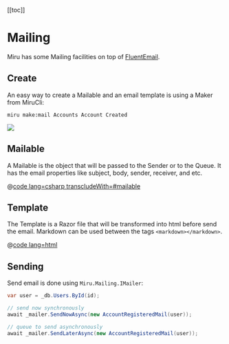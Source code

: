 
<!--
Introduction
  fluentemail
  mailable, template, sender
  make
TODO: Adding .AddMailing
Mailable
  from
  to
  subject
  body
  attachment
    CANT QUEUE email with attachment
Template
  TODO: _layout template
Sending
  TODO: smtp driver
  TODO: storage driver
TODO: Testing
  

https://playground.dyspatch.io/#/oxygen/new
-->

[[toc]]

# Mailing

Miru has some Mailing facilities on top of [FluentEmail](https://github.com/lukencode/FluentEmail).

## Create

An easy way to create a Mailable and an email template is using a Maker from MiruCli:

```shell
miru make:mail Accounts Account Created
```

![](/Queueing-Make.png)

## Mailable

A Mailable is the object that will be passed to the Sender or to the Queue. It has the email properties like subject, body, sender, receiver, and etc.

@[code lang=csharp transcludeWith=#mailable](@/samples/Mong/src/Mong/Features/Accounts/AccountRegisteredMail.cs)

## Template

The Template is a Razor file that will be transformed into html before send the email. Markdown can be used between the tags ```<markdown></markdown>```.

@[code lang=html](@/samples/Mong/src/Mong/Features/Accounts/AccountRegisteredMail.cshtml)

## Sending

Send email is done using ```Miru.Mailing.IMailer```:

```csharp
var user = _db.Users.ById(id);

// send now synchronously
await _mailer.SendNowAsync(new AccountRegisteredMail(user));

// queue to send asynchronously
await _mailer.SendLaterAsync(new AccountRegisteredMail(user));
```